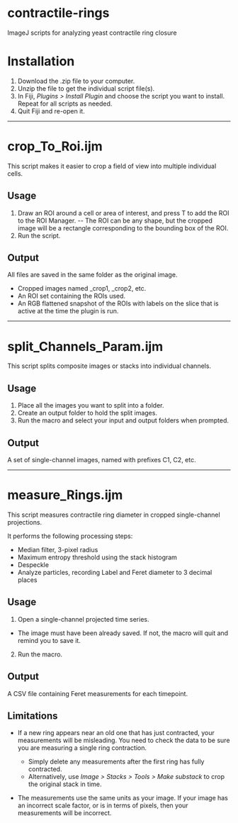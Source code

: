# contractile-rings
ImageJ scripts for analyzing yeast contractile ring closure

# Installation
1. Download the .zip file to your computer.
2. Unzip the file to get the individual script file(s).
3. In Fiji, _Plugins > Install Plugin_ and choose the script you want to install. Repeat for all scripts as needed.
4. Quit Fiji and re-open it.

---

# crop_To_Roi.ijm
This script makes it easier to crop a field of view into multiple individual cells.

## Usage
1. Draw an ROI around a cell or area of interest, and press T to add the ROI to the ROI Manager.
-- The ROI can be any shape, but the cropped image will be a rectangle corresponding to the bounding box of the ROI.
2. Run the script.

## Output
All files are saved in the same folder as the original image.
- Cropped images named <original name>_crop1, <original name>_crop2, etc. 
- An ROI set containing the ROIs used.
- An RGB flattened snapshot of the ROIs with labels on the slice that is active at the time the plugin is run.

---

# split_Channels_Param.ijm
This script splits composite images or stacks into  individual channels.

## Usage
1. Place all the images you want to split into a folder.
2. Create an output folder to hold the split images.
3. Run the macro and select your input and output folders when prompted.

## Output

A set of single-channel images, named with prefixes C1, C2, etc.

---

# measure_Rings.ijm
This script measures contractile ring diameter in cropped single-channel projections.

It performs the following processing steps:
* Median filter, 3-pixel radius
* Maximum entropy threshold using the stack histogram
* Despeckle
* Analyze particles, recording Label and Feret diameter to 3 decimal places

## Usage
1. Open a single-channel projected time series.
* The image must have been already saved. If not, the macro will quit and remind you to save it.
2. Run the macro. 
 
## Output
A CSV file containing Feret measurements for each timepoint.

## Limitations
* If a new ring appears near an old one that has just contracted, your measurements will be misleading. You need to check the data to be sure you are measuring a single ring contraction. 

    * Simply delete any measurements after the first ring has fully contracted.  
    * Alternatively, use _Image > Stacks > Tools > Make substack_ to crop the original stack in time.

* The measurements use the same units as your image. If your image has an incorrect scale factor, or is in terms of pixels, then your measurements will be incorrect.
